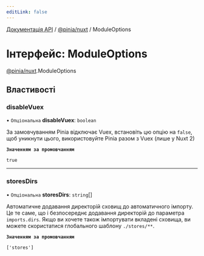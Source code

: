 ```yaml
---
editLink: false
---
```


[Документація API](../index.md) / [@pinia/nuxt](../modules/pinia_nuxt.md) / ModuleOptions

# Інтерфейс: ModuleOptions

[@pinia/nuxt](../modules/pinia_nuxt.md).ModuleOptions

## Властивості

### disableVuex

• `Опціональна` **disableVuex**: `boolean`

За замовчуванням Pinia відключає Vuex, встановіть цю опцію на `false`, щоб
уникнути цього, використовуйте Pinia разом з Vuex (лише у Nuxt 2)

**`Значенням за промовчанням`**

`true`

___

### storesDirs

• `Опціональна` **storesDirs**: `string`[]

Автоматичне додавання директорій сховищ до автоматичного імпорту. Це те
саме, що і безпосереднє додавання директорій до параметра `imports.dirs`.
Якщо ви хочете також імпортувати вкладені сховища, ви можете скористатися 
глобального шаблону `./stores/**`.

**`Значенням за промовчанням`**

`['stores']`
